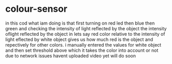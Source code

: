 # colour-sensor
in this cod what  iam doing is that first turning on red led then blue then green and checking the  intensity of light reflected by the object 
the intensity oflight reflected by the object  in lets say red color relative to the intensity of light eflected by white object gives us how much red is the object and repectively for other colors.
i manually entered the values for white object and then set threshold above which it takes the color into account or not
due to network issues havent uploaded video yet will do soon
